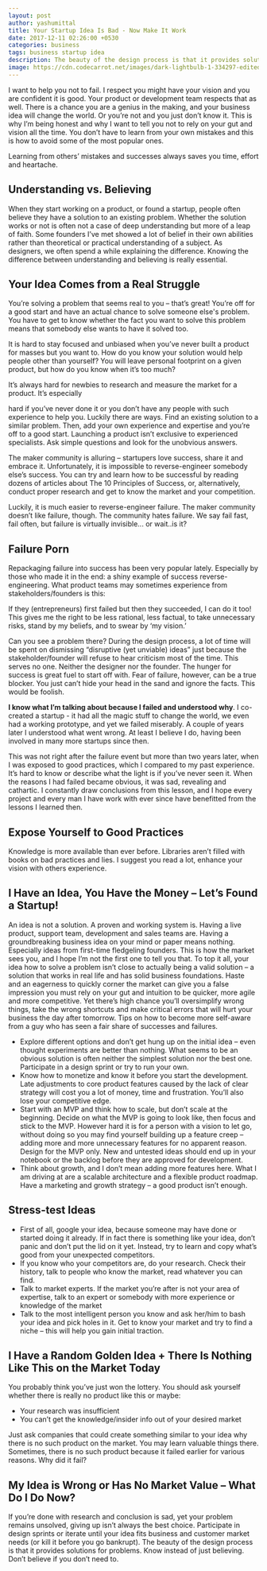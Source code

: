 ```yaml
---
layout: post
author: yashumittal
title: Your Startup Idea Is Bad - Now Make It Work
date: 2017-12-11 02:26:00 +0530
categories: business
tags: business startup idea
description: The beauty of the design process is that it provides solutions for problems. Know instead of just believing. Test your ideas and achieve success.
image: https://cdn.codecarrot.net/images/dark-lightbulb-1-334297-edited.jpeg
---
```


I want to help you not to fail. I respect you might have your vision and you are confident it is good. Your product or development team respects that as well. There is a chance you are a genius in the making, and your business idea will change the world. Or you’re not and you just don’t know it. This is why I’m being honest and why I want to tell you not to rely on your gut and vision all the time. You don’t have to learn from your own mistakes and this is how to avoid some of the most popular ones.

Learning from others’ mistakes and successes always saves you time, effort and heartache.

## Understanding vs. Believing

When they start working on a product, or found a startup, people often believe they have a solution to an existing problem. Whether the solution works or not is often not a case of deep understanding but more of a leap of faith. Some founders I’ve met showed a lot of belief in their own abilities rather than theoretical or practical understanding of a subject. As designers, we often spend a while explaining the difference. Knowing the difference between understanding and believing is really essential.

## Your Idea Comes from a Real Struggle

You’re solving a problem that seems real to you – that’s great! You’re off for a good start and have an actual chance to solve someone else's problem. You have to get to know whether the fact you want to solve this problem means that somebody else wants to have it solved too.

It is hard to stay focused and unbiased when you’ve never built a product for masses but you want to. How do you know your solution would help people other than yourself? You will leave personal footprint on a given product, but how do you know when it’s too much?

It’s always hard for newbies to research and measure the market for a product. It’s especially

hard if you’ve never done it or you don’t have any people with such experience to help you. Luckily there are ways. Find an existing solution to a similar problem. Then, add your own experience and expertise and you’re off to a good start. Launching a product isn’t exclusive to experienced specialists. Ask simple questions and look for the unobvious answers.

The maker community is alluring – startupers love success, share it and embrace it. Unfortunately, it is impossible to reverse-engineer somebody else’s success. You can try and learn how to be successful by reading dozens of articles about The 10 Principles of Success, or, alternatively, conduct proper research and get to know the market and your competition.

Luckily, it is much easier to reverse-engineer failure. The maker community doesn’t like failure, though. The community hates failure. We say fail fast, fail often, but failure is virtually invisible... or wait..is it?

## Failure Porn

Repackaging failure into success has been very popular lately. Especially by those who made it in the end: a shiny example of success reverse-engineering. What product teams may sometimes experience from stakeholders/founders is this:

If they (entrepreneurs) first failed but then they succeeded, I can do it too! This gives me the right to be less rational, less factual, to take unnecessary risks, stand by my beliefs, and to swear by ‘my vision.’

Can you see a problem there? During the design process, a lot of time will be spent on dismissing “disruptive (yet unviable) ideas” just because the stakeholder/founder will refuse to hear criticism most of the time. This serves no one. Neither the designer nor the founder. The hunger for success is great fuel to start off with. Fear of failure, however, can be a true blocker. You just can’t hide your head in the sand and ignore the facts. This would be foolish.

**I know what I’m talking about because I failed and understood why**. I co-created a startup - it had all the magic stuff to change the world, we even had a working prototype, and yet we failed miserably. A couple of years later I understood what went wrong. At least I believe I do, having been involved in many more startups since then.

This was not right after the failure event but more than two years later, when I was exposed to good practices, which I compared to my past experience. It’s hard to know or describe what the light is if you’ve never seen it. When the reasons I had failed became obvious, it was sad, revealing and cathartic. I constantly draw conclusions from this lesson, and I hope every project and every man I have work with ever since have benefitted from the lessons I learned then.

## Expose Yourself to Good Practices

Knowledge is more available than ever before. Libraries aren’t filled with books on bad practices and lies. I suggest you read a lot, enhance your vision with others experience.

## I Have an Idea, You Have the Money – Let’s Found a Startup!

An idea is not a solution. A proven and working system is. Having a live product, support team, development and sales teams are. Having a groundbreaking business idea on your mind or paper means nothing. Especially ideas from first-time fledgeling founders. This is how the market sees you, and I hope I’m not the first one to tell you that. To top it all, your idea how to solve a problem isn’t close to actually being a valid solution – a solution that works in real life and has solid business foundations. Haste and an eagerness to quickly corner the market can give you a false impression you must rely on your gut and intuition to be quicker, more agile and more competitive. Yet there’s high chance you’ll oversimplify wrong things, take the wrong shortcuts and make critical errors that will hurt your business the day after tomorrow.
Tips on how to become more self-aware from a guy who has seen a fair share of successes and failures.

* Explore different options and don’t get hung up on the initial idea – even thought experiments are better than nothing. What seems to be an obvious solution is often neither the simplest solution nor the best one. Participate in a design sprint or try to run your own.
* Know how to monetize and know it before you start the development. Late adjustments to core product features caused by the lack of clear strategy will cost you a lot of money, time and frustration. You’ll also lose your competitive edge.
* Start with an MVP and think how to scale, but don’t scale at the beginning. Decide on what the MVP is going to look like, then focus and stick to the MVP. However hard it is for a person with a vision to let go, without doing so you may find yourself building up a feature creep – adding more and more unnecessary features for no apparent reason. Design for the MVP only. New and untested ideas should end up in your notebook or the backlog before they are approved for development.
* Think about growth, and I don’t mean adding more features here. What I am driving at are a scalable architecture and a flexible product roadmap. Have a marketing and growth strategy – a good product isn’t enough.

## Stress-test Ideas

* First of all, google your idea, because someone may have done or started doing it already. If in fact there is something like your idea, don’t panic and don’t put the lid on it yet. Instead, try to learn and copy what’s good from your unexpected competitors.
* If you know who your competitors are, do your research. Check their history, talk to people who know the market, read whatever you can find.
* Talk to market experts. If the market you’re after is not your area of expertise, talk to an expert or somebody with more experience or knowledge of the market
* Talk to the most intelligent person you know and ask her/him to bash your idea and pick holes in it. Get to know your market and try to find a niche – this will help you gain initial traction.

## I Have a Random Golden Idea + There Is Nothing Like This on the Market Today

You probably think you’ve just won the lottery. You should ask yourself whether there is really no product like this or maybe:

* Your research was insufficient
* You can’t get the knowledge/insider info out of your desired market

Just ask companies that could create something similar to your idea why there is no such product on the market. You may learn valuable things there. Sometimes, there is no such product because it failed earlier for various reasons. Why did it fail?

## My Idea is Wrong or Has No Market Value – What Do I Do Now?

If you’re done with research and conclusion is sad, yet your problem remains unsolved, giving up isn’t always the best choice. Participate in design sprints or iterate until your idea fits business and customer market needs (or kill it before you go bankrupt). The beauty of the design process is that it provides solutions for problems. Know instead of just believing. Don’t believe if you don’t need to.
